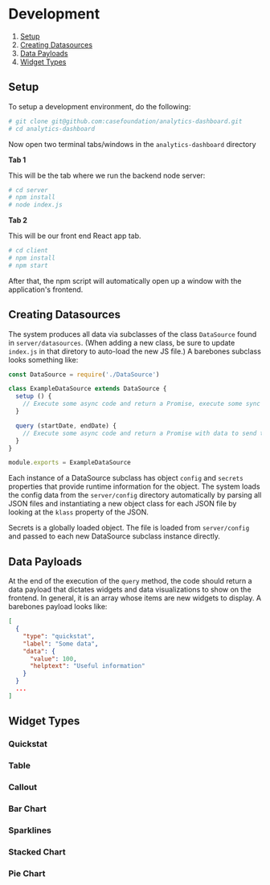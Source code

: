 # Development

1. [Setup](#setup)
1. [Creating Datasources](#creating-datasources)
1. [Data Payloads](#data-payloads)
1. [Widget Types](#widget-types)

## Setup

To setup a development environment, do the following:

```bash
# git clone git@github.com:casefoundation/analytics-dashboard.git
# cd analytics-dashboard
```

Now open two terminal tabs/windows in the `analytics-dashboard` directory

**Tab 1**

This will be the tab where we run the backend node server:

```bash
# cd server
# npm install
# node index.js
```

**Tab 2**

This will be our front end React app tab.

```bash
# cd client
# npm install
# npm start
```

After that, the npm script will automatically open up a window with the application's frontend.

## Creating Datasources

The system produces all data via subclasses of the class `DataSource` found in `server/datasources`. (When adding a new class, be sure to update `index.js` in that diretory to auto-load the new JS file.) A barebones subclass looks something like:

```javascript
const DataSource = require('./DataSource')

class ExampleDataSource extends DataSource {
  setup () {
    // Execute some async code and return a Promise, execute some sync code and return Promise.resolve(), or omit the method entirely if no setup is needed.
  }

  query (startDate, endDate) {
    // Execute some async code and return a Promise with data to send to the front end. (See Data Payloads in Development docs). The params are date objects that dictate the bounds of the data to be fetched
  }
}

module.exports = ExampleDataSource
```

Each instance of a DataSource subclass has object `config` and `secrets` properties that provide runtime information for the object. The system loads the config data from the `server/config` directory automatically by parsing all JSON files and instantiating a new object class for each JSON file by looking at the `klass` property of the JSON.

Secrets is a globally loaded object. The file is loaded from `server/config` and passed to each new DataSource subclass instance directly.

## Data Payloads

At the end of the execution of the `query` method, the code should return a data payload that dictates widgets and data visualizations to show on the frontend. In general, it is an array whose items are new widgets to display. A barebones payload looks like:

```JSON
[
  {
    "type": "quickstat",
    "label": "Some data",
    "data": {
      "value": 100,
      "helptext": "Useful information"
    }
  }
  ...
]
```

## Widget Types

### Quickstat



### Table


### Callout


### Bar Chart


### Sparklines


### Stacked Chart


### Pie Chart
